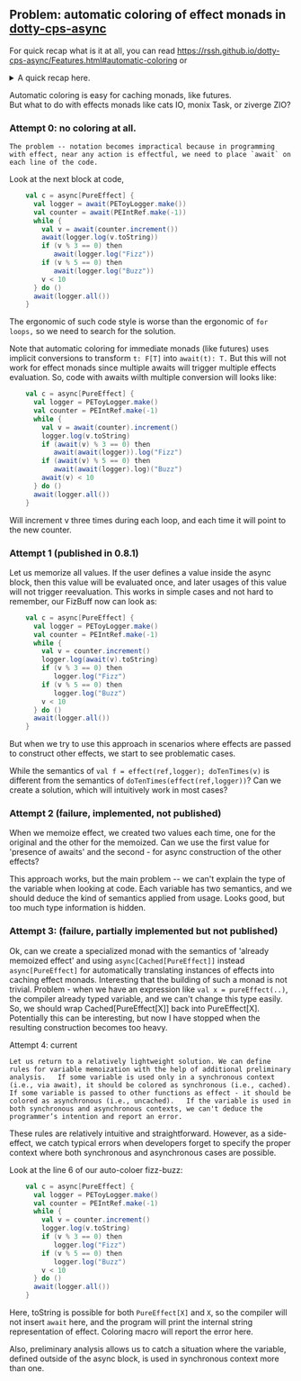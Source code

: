 ## Problem:  automatic coloring of effect monads in [dotty-cps-async](https://github.com/rssh/dotty-cps-async)


 For quick recap what is it at all, you can read https://rssh.github.io/dotty-cps-async/Features.html#automatic-coloring or
<details>
  <summary> 
     A quick recap here.
  </summary>

</details>

Automatic coloring is easy for caching monads, like futures.  
But what to do with effects monads like cats IO, monix Task, or ziverge ZIO?

### Attempt 0: no coloring at all.

    The problem -- notation becomes impractical because in programming with effect, near any action is effectful, we need to place `await` on each line of the code.

Look at the next block at code, 

```scala
    val c = async[PureEffect] {
      val logger = await(PEToyLogger.make())
      val counter = await(PEIntRef.make(-1))
      while {
        val v = await(counter.increment())
        await(logger.log(v.toString))
        if (v % 3 == 0) then
           await(logger.log("Fizz"))
        if (v % 5 == 0) then
           await(logger.log("Buzz"))
        v < 10
      } do ()
      await(logger.all())
    }
```

The ergonomic of such code style is worse than the ergonomic of `for loops,` so we need to search for the solution.

Note that automatic coloring for immediate monads (like futures) uses implicit conversions to transform `t: F[T]` into `await(t): T.`    But this will not work for effect monads since multiple awaits will trigger multiple effects evaluation.  So, code with awaits wilth multiple conversion will looks like:

```scala
    val c = async[PureEffect] {
      val logger = PEToyLogger.make()
      val counter = PEIntRef.make(-1)
      while {
        val v = await(counter).increment()
        logger.log(v.toString)
        if (await(v) % 3 == 0) then
           await(await(logger)).log("Fizz")
        if (await(v) % 5 == 0) then
           await(await(logger).log)("Buzz")
        await(v) < 10
      } do ()
      await(logger.all())
    }
```

Will increment v three times during each loop, and each time it will point to the new counter.

### Attempt 1 (published in 0.8.1)

Let us memorize all values.  If the user defines a value inside the async block, then this value will be evaluated once, and later usages of this value will not trigger reevaluation.  This works in simple cases and not hard to remember,  our FizBuff now can look as:

```scala
    val c = async[PureEffect] {
      val logger = PEToyLogger.make()
      val counter = PEIntRef.make(-1)
      while {
        val v = counter.increment()
        logger.log(await(v).toString)
        if (v % 3 == 0) then
           logger.log("Fizz")
        if (v % 5 == 0) then
           logger.log("Buzz")
        v < 10
      } do ()
      await(logger.all())
    }
``` 

But when we try to use this approach in scenarios where effects are passed to construct other effects, we start to see problematic cases.

While the semantics of `val f = effect(ref,logger); doTenTimes(v)` is different from the semantics of `doTenTimes(effect(ref,logger))`?
Can we create a solution, which will intuitively work in most cases?

### Attempt 2 (failure, implemented, not published)

When we memoize effect, we created two values each time, one for the original and the other for the memoized.  Can we use the first value for 'presence of awaits' and the second - for async construction of the other effects?

 This approach works, but the main problem -- we can't explain the type of the variable when looking at code. Each variable has two semantics, and we should deduce the kind of semantics applied from usage.  Looks good, but too much type information is hidden.

### Attempt 3: (failure, partially implemented but not published)
  
   Ok, can we create a specialized monad with the semantics of  'already memoized effect'  and using  `async[Cached[PureEffect]]` instead `async[PureEffect]` for automatically translating instances of effects into caching effect monads.  Interesting that the building of such a monad is not trivial.  Problem - when we have an expression like `val x = pureEffect(..)`, the compiler already typed variable, and we can't change this type easily.  So, we should wrap Cached[PureEffect[X]]  back into PureEffect[X].  Potentially this can be interesting, but now I have stopped when the resulting construction becomes too heavy. 

Attempt 4: current

    Let us return to a relatively lightweight solution. We can define rules for variable memoization with the help of additional preliminary analysis.   If some variable is used only in a synchronous context (i.e., via await), it should be colored as synchronous (i.e., cached). If some variable is passed to other functions as effect - it should be colored as asynchronous (i.e., uncached).   If the variable is used in both synchronous and asynchronous contexts, we can't deduce the programmer’s intention and report an error. 
   These rules are relatively intuitive and straightforward. However, as a side-effect, we catch typical errors when developers forget to specify the proper context where both synchronous and asynchronous cases are possible.

Look at the line 6 of our auto-coloer fizz-buzz:

```scala
    val c = async[PureEffect] {
      val logger = PEToyLogger.make()
      val counter = PEIntRef.make(-1)
      while {
        val v = counter.increment()
        logger.log(v.toString)
        if (v % 3 == 0) then
           logger.log("Fizz")
        if (v % 5 == 0) then
           logger.log("Buzz")
        v < 10
      } do ()
      await(logger.all())
    }
```

Here, toString is possible for both `PureEffect[X]` and `X`, so the compiler will not insert `await` here, and the program will print the internal string representation of effect. Coloring macro will report the error here.

Also, preliminary analysis allows us to catch a situation where the variable, defined outside of the async block, is used in synchronous context more than one.	


